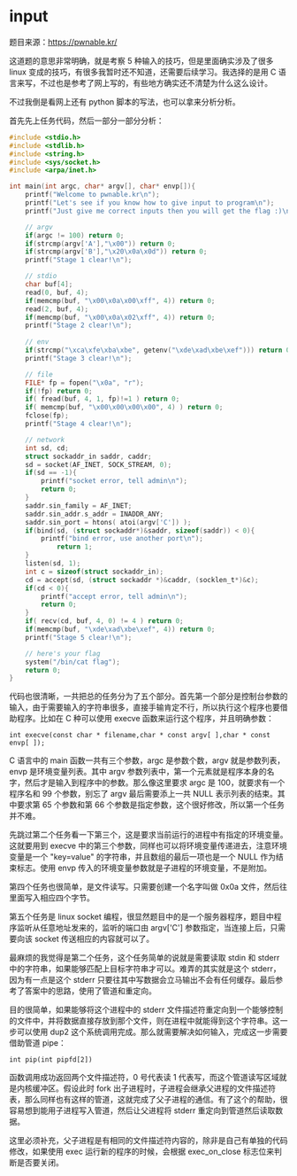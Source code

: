 # input

题目来源：https://pwnable.kr/

这道题的意思非常明确，就是考察 5 种输入的技巧，但是里面确实涉及了很多 linux 变成的技巧，有很多我暂时还不知道，还需要后续学习。我选择的是用 C 语言来写，不过也是参考了网上写的，有些地方确实还不清楚为什么这么设计。

不过我倒是看网上还有 python 脚本的写法，也可以拿来分析分析。

首先先上任务代码，然后一部分一部分分析：

```C
#include <stdio.h>
#include <stdlib.h>
#include <string.h>
#include <sys/socket.h>
#include <arpa/inet.h>

int main(int argc, char* argv[], char* envp[]){
	printf("Welcome to pwnable.kr\n");
	printf("Let's see if you know how to give input to program\n");
	printf("Just give me correct inputs then you will get the flag :)\n");

	// argv
	if(argc != 100) return 0;
	if(strcmp(argv['A'],"\x00")) return 0;
	if(strcmp(argv['B'],"\x20\x0a\x0d")) return 0;
	printf("Stage 1 clear!\n");	

	// stdio
	char buf[4];
	read(0, buf, 4);
	if(memcmp(buf, "\x00\x0a\x00\xff", 4)) return 0;
	read(2, buf, 4);
    if(memcmp(buf, "\x00\x0a\x02\xff", 4)) return 0;
	printf("Stage 2 clear!\n");
	
	// env
	if(strcmp("\xca\xfe\xba\xbe", getenv("\xde\xad\xbe\xef"))) return 0;
	printf("Stage 3 clear!\n");

	// file
	FILE* fp = fopen("\x0a", "r");
	if(!fp) return 0;
	if( fread(buf, 4, 1, fp)!=1 ) return 0;
	if( memcmp(buf, "\x00\x00\x00\x00", 4) ) return 0;
	fclose(fp);
	printf("Stage 4 clear!\n");	

	// network
	int sd, cd;
	struct sockaddr_in saddr, caddr;
	sd = socket(AF_INET, SOCK_STREAM, 0);
	if(sd == -1){
		printf("socket error, tell admin\n");
		return 0;
	}
	saddr.sin_family = AF_INET;
	saddr.sin_addr.s_addr = INADDR_ANY;
	saddr.sin_port = htons( atoi(argv['C']) );
	if(bind(sd, (struct sockaddr*)&saddr, sizeof(saddr)) < 0){
		printf("bind error, use another port\n");
    		return 1;
	}
	listen(sd, 1);
	int c = sizeof(struct sockaddr_in);
	cd = accept(sd, (struct sockaddr *)&caddr, (socklen_t*)&c);
	if(cd < 0){
		printf("accept error, tell admin\n");
		return 0;
	}
	if( recv(cd, buf, 4, 0) != 4 ) return 0;
	if(memcmp(buf, "\xde\xad\xbe\xef", 4)) return 0;
	printf("Stage 5 clear!\n");

	// here's your flag
	system("/bin/cat flag");	
	return 0;
}

```

代码也很清晰，一共把总的任务分为了五个部分。首先第一个部分是控制台参数的输入，由于需要输入的字符串很多，直接手输肯定不行，所以执行这个程序也要借助程序。比如在 C 种可以使用 execve 函数来运行这个程序，并且明确参数：

```
int execve(const char * filename,char * const argv[ ],char * const envp[ ]);
```

C 语言中的 main 函数一共有三个参数，argc 是参数个数，argv 就是参数列表，envp 是环境变量列表。其中 argv 参数列表中，第一个元素就是程序本身的名字，然后才是输入到程序中的参数。那么像这里要求 argc 是 100，就要求有一个程序名和 99 个参数，别忘了 argv 最后需要添上一共 NULL 表示列表的结束。其中要求第 65 个参数和第 66 个参数是指定参数，这个很好修改，所以第一个任务并不难。

先跳过第二个任务看一下第三个，这是要求当前运行的进程中有指定的环境变量。这就要用到 execve 中的第三个参数，同样也可以将环境变量传递进去，注意环境变量是一个 "key=value" 的字符串，并且数组的最后一项也是一个 NULL 作为结束标志。使用 envp 传入的环境变量参数就是子进程的环境变量，不是附加。

第四个任务也很简单，是文件读写。只需要创建一个名字叫做 0x0a 文件，然后往里面写入相应四个字节。

第五个任务是 linux socket 编程，很显然题目中的是一个服务器程序，题目中程序监听从任意地址发来的，监听的端口由 argv['C'] 参数指定，当连接上后，只需要向该 socket 传送相应的内容就可以了。

最麻烦的我觉得是第二个任务，这个任务简单的说就是需要读取 stdin 和 stderr 中的字符串，如果能够匹配上目标字符串才可以。难弄的其实就是这个 stderr，因为有一点是这个 stderr 只要往其中写数据会立马输出不会有任何缓存。最后参考了答案中的思路，使用了管道和重定向。

目的很简单，如果能够将这个进程中的 stderr 文件描述符重定向到一个能够控制的文件中，并将数据直接存放到那个文件，则在进程中就能得到这个字符串。这一步可以使用 dup2 这个系统调用完成。那么就需要解决如何输入，完成这一步需要借助管道 pipe：

```
int pip(int pipfd[2])
```

函数调用成功返回两个文件描述符，0 号代表读 1 代表写，而这个管道读写区域就是内核缓冲区。假设此时 fork 出子进程时，子进程会继承父进程的文件描述符表，那么同样也有这样的管道，这就完成了父子进程的通信。有了这个的帮助，很容易想到能用子进程写入管道，然后让父进程将 stderr 重定向到管道然后读取数据。

这里必须补充，父子进程是有相同的文件描述符内容的，除非是自己有单独的代码修改，如果使用  exec 运行新的程序的时候，会根据 exec_on_close 标志位来判断是否要关闭。
